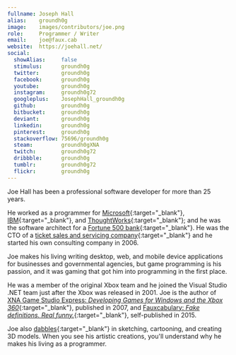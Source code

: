 ```yaml
---
fullname: Joseph Hall
alias:    groundh0g
image:    images/contributors/joe.png
role:     Programmer / Writer
email:    joe@faux.cab
website:  https://joehall.net/
social:
  showAlias:     false
  stimulus:      groundh0g
  twitter:       groundh0g
  facebook:      groundh0g
  youtube:       groundh0g
  instagram:     groundh0g72
  googleplus:    JosephHall_groundh0g
  github:        groundh0g
  bitbucket:     groundh0g
  deviant:       groundh0g
  linkedin:      groundh0g
  pinterest:     groundh0g
  stackoverflow: 75696/groundh0g
  steam:         groundh0gXNA
  twitch:        groundh0g72
  dribbble:      groundh0g
  tumblr:        groundh0g72
  flickr:        groundh0g
---
```


Joe Hall has been a professional software developer for more than 25 years.

He worked as a programmer for [Microsoft](https://www.microsoft.com/){:target="_blank"}, [IBM](https://www.ibm.com/){:target="_blank"}, and [ThoughtWorks](https://www.thoughtworks.com/){:target="_blank"}; and he was the software architect for a [Fortune 500 bank](https://www.regions.com/){:target="_blank"}. He was the CTO of a [ticket sales and servicing company](https://www.ticketbiscuit.com/){:target="_blank"} and he started his own consulting company in 2006.

Joe makes his living writing desktop, web, and mobile device applications for businesses and governmental agencies, but game programming is his passion, and it was gaming that got him into programming in the first place.

He was a member of the original Xbox team and he joined the Visual Studio .NET team just after the Xbox was released in 2001. Joe is the author of [XNA Game Studio Express: *Developing Games for Windows and the Xbox 360*](https://www.amazon.com/dp/1598633686/){:target="_blank"}, published in 2007, and [Fauxcabulary: *Fake definitions. Real funny.*](http://www.lulu.com/shop/joseph-hall/fauxcabulary/paperback/product-22179468.html){:target="_blank"}, self-published in 2015.

Joe also [dabbles](https://groundh0g.deviantart.com/){:target="_blank"} in sketching, cartooning, and creating 3D models. When you see his artistic creations, you'll understand why he makes his living as a programmer.

